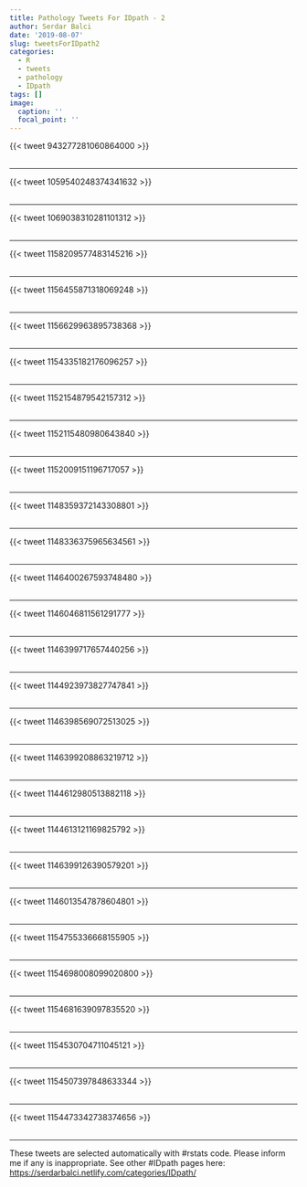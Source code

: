 ```yaml
---
title: Pathology Tweets For IDpath - 2
author: Serdar Balci
date: '2019-08-07'
slug: tweetsForIDpath2
categories:
  - R
  - tweets
  - pathology
  - IDpath
tags: []
image:
  caption: ''
  focal_point: ''
---
```



{{< tweet 943277281060864000 >}}
<br>
<br>
<hr>
{{< tweet 1059540248374341632 >}}
<br>
<br>
<hr>
{{< tweet 1069038310281101312 >}}
<br>
<br>
<hr>
{{< tweet 1158209577483145216 >}}
<br>
<br>
<hr>
{{< tweet 1156455871318069248 >}}
<br>
<br>
<hr>
{{< tweet 1156629963895738368 >}}
<br>
<br>
<hr>
{{< tweet 1154335182176096257 >}}
<br>
<br>
<hr>
{{< tweet 1152154879542157312 >}}
<br>
<br>
<hr>
{{< tweet 1152115480980643840 >}}
<br>
<br>
<hr>
{{< tweet 1152009151196717057 >}}
<br>
<br>
<hr>
{{< tweet 1148359372143308801 >}}
<br>
<br>
<hr>
{{< tweet 1148336375965634561 >}}
<br>
<br>
<hr>
{{< tweet 1146400267593748480 >}}
<br>
<br>
<hr>
{{< tweet 1146046811561291777 >}}
<br>
<br>
<hr>
{{< tweet 1146399717657440256 >}}
<br>
<br>
<hr>
{{< tweet 1144923973827747841 >}}
<br>
<br>
<hr>
{{< tweet 1146398569072513025 >}}
<br>
<br>
<hr>
{{< tweet 1146399208863219712 >}}
<br>
<br>
<hr>
{{< tweet 1144612980513882118 >}}
<br>
<br>
<hr>
{{< tweet 1144613121169825792 >}}
<br>
<br>
<hr>
{{< tweet 1146399126390579201 >}}
<br>
<br>
<hr>
{{< tweet 1146013547878604801 >}}
<br>
<br>
<hr>
{{< tweet 1154755336668155905 >}}
<br>
<br>
<hr>
{{< tweet 1154698008099020800 >}}
<br>
<br>
<hr>
{{< tweet 1154681639097835520 >}}
<br>
<br>
<hr>
{{< tweet 1154530704711045121 >}}
<br>
<br>
<hr>
{{< tweet 1154507397848633344 >}}
<br>
<br>
<hr>
{{< tweet 1154473342738374656 >}}
<br>
<br>
<hr>


These tweets are selected automatically with #rstats code. Please inform me if any is inappropriate.
See other #IDpath pages here: https://serdarbalci.netlify.com/categories/IDpath/
